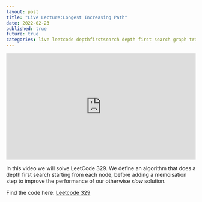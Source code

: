 ```yaml
---
layout: post
title: "Live Lecture:Longest Increasing Path"
date: 2022-02-23
published: true
future: true
categories: live leetcode depthfirstsearch depth first search graph traversal
---
```

<div style="padding:56.25% 0 0 0;position:relative;"><iframe src="https://player.vimeo.com/video/681108094?h=da43cc7aff&amp;badge=0&amp;autopause=0&amp;player_id=0&amp;app_id=58479" frameborder="0" allow="autoplay; fullscreen; picture-in-picture" allowfullscreen style="position:absolute;top:0;left:0;width:100%;height:100%;" title="LongestIncreasing"></iframe></div><script src="https://player.vimeo.com/api/player.js"></script>

In this video we will solve LeetCode 329.  We define an algorithm that does a depth first search starting from each node, before adding a memoisation step to improve the performance of our otherwise _slow_ solution.

Find the code here: [Leetcode 329](https://gitlab.com/idbentley/commonsense-lectures/-/tree/main/leetcode-329)